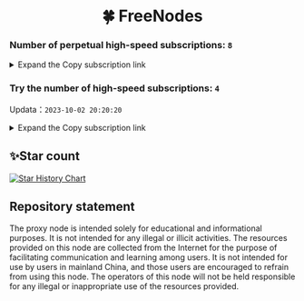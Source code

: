 <h1 align="center">
  <br>🍀 FreeNodes<br>
</h1>

### Number of perpetual high-speed subscriptions: `8`

<details>
  <summary>Expand the Copy subscription link</summary>

  
- [Multiprotocol Base64 encoding](https://raw.githubusercontent.com/ysx88/freenodes/main/Long_term_subscription1)
`https://raw.githubusercontent.com/ysx88/freenodes/main/Long_term_subscription_num`
`Total number of merge nodes: 799`

- [Multiprotocol Base64 encoding](https://raw.githubusercontent.com/ysx88/freenodes/main/Long_term_subscription1)
`https://raw.githubusercontent.com/ysx88/freenodes/main/Long_term_subscription1`
`Total number of merge nodes: 100`

- [Multiprotocol Base64 encoding](https://raw.githubusercontent.com/ysx88/freenodes/main/Long_term_subscription2)
`https://raw.githubusercontent.com/ysx88/freenodes/main/Long_term_subscription2`
`Total number of merge nodes: 100`

- [Multiprotocol Base64 encoding](https://raw.githubusercontent.com/ysx88/freenodes/main/Long_term_subscription3)
`https://raw.githubusercontent.com/ysx88/freenodes/main/Long_term_subscription3`
`Total number of merge nodes: 100`

- [Multiprotocol Base64 encoding](https://raw.githubusercontent.com/ysx88/freenodes/main/Long_term_subscription4)
`https://raw.githubusercontent.com/ysx88/freenodes/main/Long_term_subscription4`
`Total number of merge nodes: 100`

- [Multiprotocol Base64 encoding](https://raw.githubusercontent.com/ysx88/freenodes/main/Long_term_subscription5)
`https://raw.githubusercontent.com/ysx88/freenodes/main/Long_term_subscription5`
`Total number of merge nodes: 100`

- [Multiprotocol Base64 encoding](https://raw.githubusercontent.com/ysx88/freenodes/main/Long_term_subscription6)
`https://raw.githubusercontent.com/ysx88/freenodes/main/Long_term_subscription6`
`Total number of merge nodes: 100`

- [Multiprotocol Base64 encoding](https://raw.githubusercontent.com/ysx88/freenodes/main/Long_term_subscription7)
`https://raw.githubusercontent.com/ysx88/freenodes/main/Long_term_subscription7`
`Total number of merge nodes: 100`

- [Multiprotocol Base64 encoding](https://raw.githubusercontent.com/ysx88/freenodes/main/Long_term_subscription8)
`https://raw.githubusercontent.com/ysx88/freenodes/main/Long_term_subscription8`
`Total number of merge nodes: 99`

- [Clash subscription](https://raw.githubusercontent.com/ysx88/freenodes/main/Long_term_subscription2.yaml)
`https://raw.githubusercontent.com/ysx88/freenodes/main/Long_term_subscription1.yaml`


- [Clash subscription](https://raw.githubusercontent.com/ysx88/freenodes/main/Long_term_subscription2.yaml)
`https://raw.githubusercontent.com/ysx88/freenodes/main/Long_term_subscription2.yaml`


- [Clash subscription](https://raw.githubusercontent.com/ysx88/freenodes/main/Long_term_subscription3.yaml)
`https://raw.githubusercontent.com/ysx88/freenodes/main/Long_term_subscription3.yaml`
  
</details>

### Try the number of high-speed subscriptions: `4`
Updata：`2023-10-02 20:20:20`


<details>
  <summary>Expand the Copy subscription link</summary>  



























































































































































































































































































































































































































































































































































































































































































































































































































































































































































































































































































































































































































































































































































































































































































































































































































































































































































































































































































































































































































































































































































































































































































































































































































































































































































































































































































































































































































































































































































































































































































































































































































































































































































































































































































































































































































































































































































































































































































































































































































































































































































































































































































































































































































































































































































































































































































































































































































































































































































































































































































































































































































































































































































































































































































































































































































































































































































































































































































































































































































































































































































































































































































































































































































































































































































































































































































































































































































































































































































































































































































































































































































































































































































































































































































































































































































































































































































































































































































































































































































































































































































































































































































































































































































































































































































































































































































































































































































































































































































































































































































































































































































































































































































































































































































































































































































































































































































































































































































































































































































































































































































































































































































































































































































































































































































































































































































































































































































































































































































































































































































































































































































































































































































































































































































































































































































































































































































































































































































































































































































































































































































































































































































































































































































































































































































































































































































































































































































































































































































































































































































































































































































































































































































































































































































































































































































































































































































































































































































































































































































































































































































































































































































































































































































































































































































































































































































































































































































































































































































































































































































































































































































































































































































































































































































































































































































































































































































































































































































































































































































































































































































































































































































































































































































































































































































































































































































































































































































































































































































































































































































































































































































































































































































































































































































































































































































































































































































































































































































































































































































































































































































































































































































































































































































































































































































































































































































































































































































































































































































































































































































































































































































































































































































































































































































































































































































































































































































































































































































































































































































































































































































































































































































































































































































































































































































































































































































































































































































































































































































































































































































































































































































































































































































































>Trial subscription：
`https://xn--30rs3bu7r87f.com/api/v1/client/subscribe?token=148f7908c65a698a0b32a883781394fb`




>Trial subscription：
`https://xn--30rs3bu7r87f.com/api/v1/client/subscribe?token=148f7908c65a698a0b32a883781394fb`

>Trial subscription：
`https://fastestcloud.xyz/api/v1/client/subscribe?token=b1a90f0e82f5c27d9648761d4d9f7162`



>Trial subscription：
`https://fastestcloud.xyz/api/v1/client/subscribe?token=b1a90f0e82f5c27d9648761d4d9f7162`


>Trial subscription：
`https://oss.v2rayse.com/proxies/data/2023-10-02/UEHCN45.txt`


>Trial subscription：
`https://oss.v2rayse.com/proxies/data/2023-10-02/UEHCN45.txt`



>Trial subscription：
`https://www.ckcloud.xyz/api/v1/client/subscribe?token=f46b5f626e4ba638ff0696aa08c6165b`

>Trial subscription：
`https://www.ckcloud.xyz/api/v1/client/subscribe?token=f46b5f626e4ba638ff0696aa08c6165b`



</details>

## ✨Star count
[![Star History Chart](https://api.star-history.com/svg?repos=ysx88/freenodes&type=Date)](https://star-history.com/#ysx88/freenodes&Date)



## Repository statement
The proxy node is intended solely for educational and informational purposes. It is not intended for any illegal or illicit activities. The resources provided on this node are collected from the Internet for the purpose of facilitating communication and learning among users. It is not intended for use by users in mainland China, and those users are encouraged to refrain from using this node. The operators of this node will not be held responsible for any illegal or inappropriate use of the resources provided.
